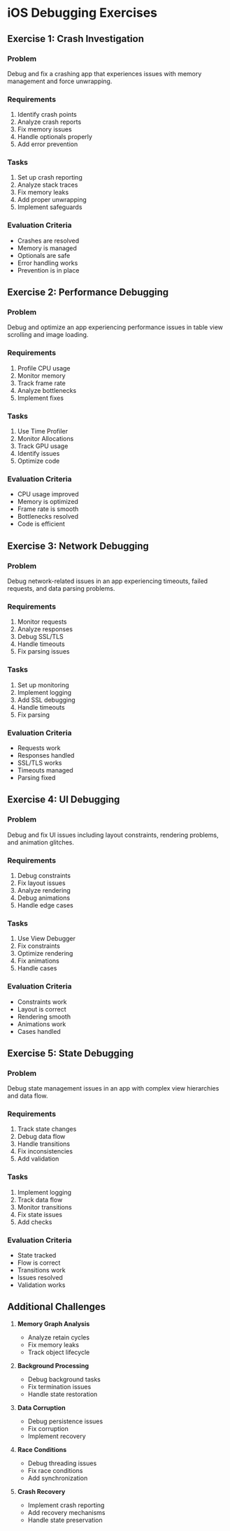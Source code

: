 # iOS Debugging Exercises

## Exercise 1: Crash Investigation

### Problem
Debug and fix a crashing app that experiences issues with memory management and force unwrapping.

### Requirements
1. Identify crash points
2. Analyze crash reports
3. Fix memory issues
4. Handle optionals properly
5. Add error prevention

### Tasks
1. Set up crash reporting
2. Analyze stack traces
3. Fix memory leaks
4. Add proper unwrapping
5. Implement safeguards

### Evaluation Criteria
- Crashes are resolved
- Memory is managed
- Optionals are safe
- Error handling works
- Prevention is in place

## Exercise 2: Performance Debugging

### Problem
Debug and optimize an app experiencing performance issues in table view scrolling and image loading.

### Requirements
1. Profile CPU usage
2. Monitor memory
3. Track frame rate
4. Analyze bottlenecks
5. Implement fixes

### Tasks
1. Use Time Profiler
2. Monitor Allocations
3. Track GPU usage
4. Identify issues
5. Optimize code

### Evaluation Criteria
- CPU usage improved
- Memory is optimized
- Frame rate is smooth
- Bottlenecks resolved
- Code is efficient

## Exercise 3: Network Debugging

### Problem
Debug network-related issues in an app experiencing timeouts, failed requests, and data parsing problems.

### Requirements
1. Monitor requests
2. Analyze responses
3. Debug SSL/TLS
4. Handle timeouts
5. Fix parsing issues

### Tasks
1. Set up monitoring
2. Implement logging
3. Add SSL debugging
4. Handle timeouts
5. Fix parsing

### Evaluation Criteria
- Requests work
- Responses handled
- SSL/TLS works
- Timeouts managed
- Parsing fixed

## Exercise 4: UI Debugging

### Problem
Debug and fix UI issues including layout constraints, rendering problems, and animation glitches.

### Requirements
1. Debug constraints
2. Fix layout issues
3. Analyze rendering
4. Debug animations
5. Handle edge cases

### Tasks
1. Use View Debugger
2. Fix constraints
3. Optimize rendering
4. Fix animations
5. Handle cases

### Evaluation Criteria
- Constraints work
- Layout is correct
- Rendering smooth
- Animations work
- Cases handled

## Exercise 5: State Debugging

### Problem
Debug state management issues in an app with complex view hierarchies and data flow.

### Requirements
1. Track state changes
2. Debug data flow
3. Handle transitions
4. Fix inconsistencies
5. Add validation

### Tasks
1. Implement logging
2. Track data flow
3. Monitor transitions
4. Fix state issues
5. Add checks

### Evaluation Criteria
- State tracked
- Flow is correct
- Transitions work
- Issues resolved
- Validation works

## Additional Challenges

1. **Memory Graph Analysis**
   - Analyze retain cycles
   - Fix memory leaks
   - Track object lifecycle

2. **Background Processing**
   - Debug background tasks
   - Fix termination issues
   - Handle state restoration

3. **Data Corruption**
   - Debug persistence issues
   - Fix corruption
   - Implement recovery

4. **Race Conditions**
   - Debug threading issues
   - Fix race conditions
   - Add synchronization

5. **Crash Recovery**
   - Implement crash reporting
   - Add recovery mechanisms
   - Handle state preservation 